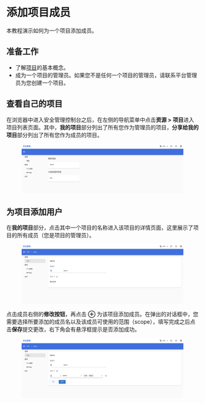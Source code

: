 # 添加项目成员

本教程演示如何为一个项目添加成员。

## 准备工作

* 了解[项目](../modules/security/project.md)的基本概念。
* 成为一个项目的管理员。如果您不是任何一个项目的管理员，请联系平台管理员为您创建一个项目。

## 查看自己的项目

在浏览器中进入安全管理控制台之后，在左侧的导航菜单中点击**资源 > 项目**进入项目列表页面。其中，**我的项目**部分列出了所有您作为管理员的项目，**分享给我的项目**部分列出了所有您作为成员的项目。

<figure class="screenshot">
  <img alt="project-list" src="../assets/tasks/account/add-project-member/project-list.png" />
</figure>

## 为项目添加用户

在**我的项目**部分，点击其中一个项目的名称进入该项目的详情页面，这里展示了项目的所有成员（您是项目的管理员）。

<figure class="screenshot">
  <img alt="project-detail" src="../assets/tasks/account/add-project-member/project-detail.png" />
</figure>

点击成员右侧的**修改按钮**，再点击 **⊕** 为该项目添加成员。在弹出的对话框中，您需要选择所要添加的成员名以及该成员可使用的范围（scope），填写完成之后点击**保存**提交更改，右下角会有悬浮框提示是否添加成功。

<figure class="screenshot">
  <img alt="add-member" src="../assets/tasks/account/add-project-member/add-member.png" />
</figure>
